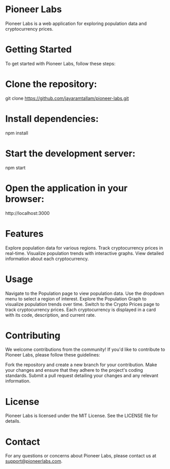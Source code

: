 # Pioneer Labs
Pioneer Labs is a web application for exploring population data and cryptocurrency prices.

# Getting Started
To get started with Pioneer Labs, follow these steps:

# Clone the repository:
git clone https://github.com/jayaramtallam/pioneer-labs.git

# Install dependencies:
npm install

# Start the development server:
npm start

# Open the application in your browser:
http://localhost:3000

# Features
Explore population data for various regions.
Track cryptocurrency prices in real-time.
Visualize population trends with interactive graphs.
View detailed information about each cryptocurrency.

# Usage
Navigate to the Population page to view population data.
Use the dropdown menu to select a region of interest.
Explore the Population Graph to visualize population trends over time.
Switch to the Crypto Prices page to track cryptocurrency prices.
Each cryptocurrency is displayed in a card with its code, description, and current rate.

# Contributing
We welcome contributions from the community! If you'd like to contribute to Pioneer Labs, please follow these guidelines:

Fork the repository and create a new branch for your contribution.
Make your changes and ensure that they adhere to the project's coding standards.
Submit a pull request detailing your changes and any relevant information.

# License
Pioneer Labs is licensed under the MIT License. See the LICENSE file for details.

# Contact
For any questions or concerns about Pioneer Labs, please contact us at support@pioneerlabs.com.


